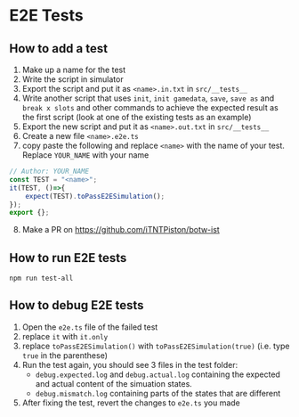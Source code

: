 # E2E Tests
## How to add a test
1. Make up a name for the test
2. Write the script in simulator
3. Export the script and put it as `<name>.in.txt` in `src/__tests__`
4. Write another script that uses `init`, `init gamedata`, `save`, `save as` and `break x slots` and other commands to achieve the expected result as the first script (look at one of the existing tests as an example)
5. Export the new script and put it as `<name>.out.txt` in `src/__tests__`
6. Create a new file `<name>.e2e.ts`
7. copy paste the following and replace `<name>` with the name of your test. Replace `YOUR_NAME` with your name
```typescript
// Author: YOUR_NAME
const TEST = "<name>";
it(TEST, ()=>{
    expect(TEST).toPassE2ESimulation();
});
export {};
```
8. Make a PR on https://github.com/iTNTPiston/botw-ist
## How to run E2E tests
`npm run test-all`

## How to debug E2E tests
1. Open the `e2e.ts` file of the failed test
2. replace `it` with `it.only`
3. replace `toPassE2ESimulation()` with `toPassE2ESimulation(true)` (i.e. type `true` in the parenthese)
4. Run the test again, you should see 3 files in the test folder:
    - `debug.expected.log` and `debug.actual.log` containing the expected and actual content of the simuation states.
    - `debug.mismatch.log` containing parts of the states that are different
5. After fixing the test, revert the changes to `e2e.ts` you made
